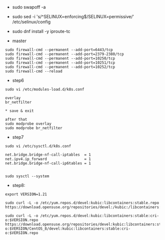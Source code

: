 * sudo swapoff -a

* sudo sed -i 's/^SELINUX=enforcing$/SELINUX=permissive/' /etc/selinux/config

* sudo dnf install -y iproute-tc

* master
```
sudo firewall-cmd --permanent --add-port=6443/tcp
sudo firewall-cmd --permanent --add-port=2379-2380/tcp
sudo firewall-cmd --permanent --add-port=10250/tcp
sudo firewall-cmd --permanent --add-port=10251/tcp
sudo firewall-cmd --permanent --add-port=10252/tcp
sudo firewall-cmd --reload
```

* step6
```
sudo vi /etc/modules-load.d/k8s.conf

overlay
br_netfilter

* save & exit

after that
sudo modprobe overlay
sudo modprobe br_netfilter
```

* step7

```
sudo vi /etc/sysctl.d/k8s.conf

net.bridge.bridge-nf-call-iptables  = 1
net.ipv4.ip_forward                 = 1
net.bridge.bridge-nf-call-ip6tables = 1


sudo sysctl --system
```

* step8:
```
export VERSION=1.21

sudo curl -L -o /etc/yum.repos.d/devel:kubic:libcontainers:stable.repo https://download.opensuse.org/repositories/devel:/kubic:/libcontainers:/stable/CentOS_8/devel:kubic:libcontainers:stable.repo

sudo curl -L -o /etc/yum.repos.d/devel:kubic:libcontainers:stable:cri-o:$VERSION.repo https://download.opensuse.org/repositories/devel:kubic:libcontainers:stable:cri-o:$VERSION/CentOS_8/devel:kubic:libcontainers:stable:cri-o:$VERSION.repo


